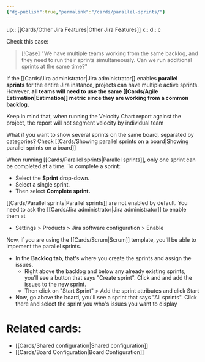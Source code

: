 ```yaml
---
{"dg-publish":true,"permalink":"/cards/parallel-sprints/"}
---
```


up:: [[Cards/Other Jira Features\|Other Jira Features]] 
x:: 
d:: c

Check this case:

>[!Case]
>"We have multiple teams working from the same backlog, and they need to run their sprints simultaneously. Can we run additional sprints at the same time?"

If the [[Cards/Jira administrator\|Jira administrator]] enables **parallel sprints** for the entire Jira instance, projects can have multiple active sprints. However, **all teams will need to use the same [[Cards/Agile Estimation\|Estimation]] metric since they are working from a common backlog.**

Keep in mind that, when running the Velocity Chart report against the project, the report will not segment velocity by individual team

What if you want to show several sprints on the same board, separated by categories? 
Check [[Cards/Showing parallel sprints on a board\|Showing parallel sprints on a board]]

When running [[Cards/Parallel sprints\|Parallel sprints]], only one sprint can be completed at a time. To complete a sprint:

- Select the **Sprint** drop-down.
- Select a single sprint.
- Then select **Complete sprint.**

[[Cards/Parallel sprints\|Parallel sprints]] are not enabled by default. You need to ask the [[Cards/Jira administrator\|Jira administrator]] to enable them at 
- Settings > Products > Jira software configuration > Enable

Now, if you are using the [[Cards/Scrum\|Scrum]] template, you'll be able to impement the parallel sprints. 
- In the **Backlog tab**, that's where you create the sprints and assign the issues. 
	- RIght above the backlog and below any already existing sprints, you'll see a button that says "Create sprint". Click and and add the issues to the new sprint. 
	- Then click on "Start Sprint" > Add the sprint attributes and click Start
- Now, go above the board, you'll see a sprint that says "All sprints". Click there and select the sprint you who's issues you want to display 

# Related cards:

- [[Cards/Shared configuration\|Shared configuration]] 
- [[Cards/Board Configuration\|Board Configuration]] 


